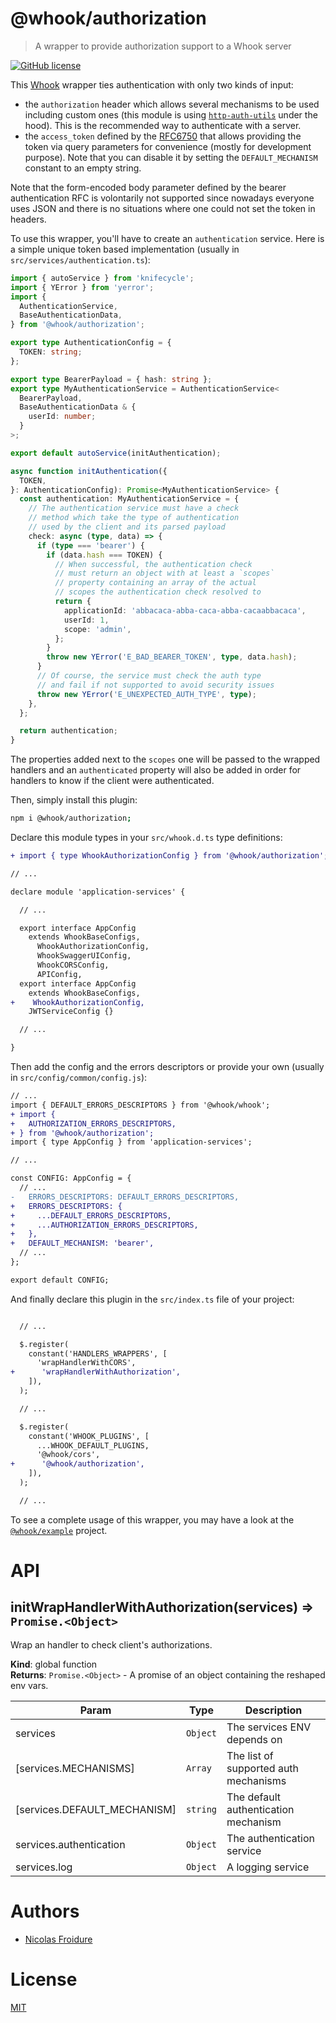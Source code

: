 [//]: # ( )
[//]: # (This file is automatically generated by a `metapak`)
[//]: # (module. Do not change it  except between the)
[//]: # (`content:start/end` flags, your changes would)
[//]: # (be overridden.)
[//]: # ( )
# @whook/authorization
> A wrapper to provide authorization support to a Whook server

[![GitHub license](https://img.shields.io/badge/license-MIT-blue.svg)](https://github.com/nfroidure/whook/blob/main/packages/whook-authorization/LICENSE)


[//]: # (::contents:start)

This [Whook](https://github.com/nfroidure/whook) wrapper ties authentication
with only two kinds of input:

- the `authorization` header which allows several mechanisms to be used
  including custom ones (this module is using
  [`http-auth-utils`](https://www.npmjs.com/package/http-auth-utils) under the
  hood). This is the recommended way to authenticate with a server.
- the `access_token` defined by the
  [RFC6750](https://tools.ietf.org/html/rfc6750#page-6) that allows providing
  the token via query parameters for convenience (mostly for development
  purpose). Note that you can disable it by setting the `DEFAULT_MECHANISM`
  constant to an empty string.

Note that the form-encoded body parameter defined by the bearer authentication
RFC is volontarily not supported since nowadays everyone uses JSON and there is
no situations where one could not set the token in headers.

To use this wrapper, you'll have to create an `authentication` service. Here is
a simple unique token based implementation (usually in
`src/services/authentication.ts`):

```ts
import { autoService } from 'knifecycle';
import { YError } from 'yerror';
import {
  AuthenticationService,
  BaseAuthenticationData,
} from '@whook/authorization';

export type AuthenticationConfig = {
  TOKEN: string;
};

export type BearerPayload = { hash: string };
export type MyAuthenticationService = AuthenticationService<
  BearerPayload,
  BaseAuthenticationData & {
    userId: number;
  }
>;

export default autoService(initAuthentication);

async function initAuthentication({
  TOKEN,
}: AuthenticationConfig): Promise<MyAuthenticationService> {
  const authentication: MyAuthenticationService = {
    // The authentication service must have a check
    // method which take the type of authentication
    // used by the client and its parsed payload
    check: async (type, data) => {
      if (type === 'bearer') {
        if (data.hash === TOKEN) {
          // When successful, the authentication check
          // must return an object with at least a `scopes`
          // property containing an array of the actual
          // scopes the authentication check resolved to
          return {
            applicationId: 'abbacaca-abba-caca-abba-cacaabbacaca',
            userId: 1,
            scope: 'admin',
          };
        }
        throw new YError('E_BAD_BEARER_TOKEN', type, data.hash);
      }
      // Of course, the service must check the auth type
      // and fail if not supported to avoid security issues
      throw new YError('E_UNEXPECTED_AUTH_TYPE', type);
    },
  };

  return authentication;
}
```

The properties added next to the `scopes` one will be passed to the wrapped
handlers and an `authenticated` property will also be added in order for
handlers to know if the client were authenticated.

Then, simply install this plugin:
```sh
npm i @whook/authorization;
```

Declare this module types in your `src/whook.d.ts` type definitions:

```diff
+ import { type WhookAuthorizationConfig } from '@whook/authorization';

// ...

declare module 'application-services' {

  // ...

  export interface AppConfig
    extends WhookBaseConfigs,
      WhookAuthorizationConfig,
      WhookSwaggerUIConfig,
      WhookCORSConfig,
      APIConfig,
  export interface AppConfig
    extends WhookBaseConfigs,
+    WhookAuthorizationConfig,
    JWTServiceConfig {}

  // ...

}
```

Then add the config and the errors descriptors or provide your own (usually in
`src/config/common/config.js`):

```diff
// ...
import { DEFAULT_ERRORS_DESCRIPTORS } from '@whook/whook';
+ import {
+   AUTHORIZATION_ERRORS_DESCRIPTORS,
+ } from '@whook/authorization';
import { type AppConfig } from 'application-services';

// ...

const CONFIG: AppConfig = {
  // ...
-   ERRORS_DESCRIPTORS: DEFAULT_ERRORS_DESCRIPTORS,
+   ERRORS_DESCRIPTORS: {
+     ...DEFAULT_ERRORS_DESCRIPTORS,
+     ...AUTHORIZATION_ERRORS_DESCRIPTORS,
+   },
+   DEFAULT_MECHANISM: 'bearer',
  // ...
};

export default CONFIG;
```

And finally declare this plugin in the `src/index.ts` file
 of your project:
```diff

  // ...

  $.register(
    constant('HANDLERS_WRAPPERS', [
      'wrapHandlerWithCORS',
+      'wrapHandlerWithAuthorization',
    ]),
  );

  // ...

  $.register(
    constant('WHOOK_PLUGINS', [
      ...WHOOK_DEFAULT_PLUGINS,
      '@whook/cors',
+      '@whook/authorization',
    ]),
  );

  // ...
```

To see a complete usage of this wrapper, you may have a look at the
[`@whook/example`](https://github.com/nfroidure/whook/tree/master/packages/whook-example)
project.

[//]: # (::contents:end)

# API
<a name="initWrapHandlerWithAuthorization"></a>

## initWrapHandlerWithAuthorization(services) ⇒ <code>Promise.&lt;Object&gt;</code>
Wrap an handler to check client's authorizations.

**Kind**: global function  
**Returns**: <code>Promise.&lt;Object&gt;</code> - A promise of an object containing the reshaped env vars.  

| Param | Type | Description |
| --- | --- | --- |
| services | <code>Object</code> | The services ENV depends on |
| [services.MECHANISMS] | <code>Array</code> | The list of supported auth mechanisms |
| [services.DEFAULT_MECHANISM] | <code>string</code> | The default authentication mechanism |
| services.authentication | <code>Object</code> | The authentication service |
| services.log | <code>Object</code> | A logging service |


# Authors
- [Nicolas Froidure](http://insertafter.com/en/index.html)

# License
[MIT](https://github.com/nfroidure/whook/blob/main/packages/whook-authorization/LICENSE)
